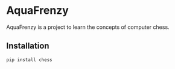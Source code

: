 # AquaFrenzy

AquaFrenzy is a project to learn the concepts of computer chess.

## Installation

`pip install chess`

